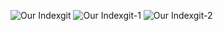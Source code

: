 ![Our Indexgit](https://github.com/rachel5640/hivcdsiso2024/assets/111034927/865a7d8f-e673-4644-a839-27d24fe593c2)
![Our Indexgit-1](https://github.com/rachel5640/hivcdsiso2024/assets/111034927/b5c544ef-328d-4c8e-9875-b55b80ffd48a)
![Our Indexgit-2](https://github.com/rachel5640/hivcdsiso2024/assets/111034927/d95f2768-7cf9-4a9c-a524-327faacf35ce)

